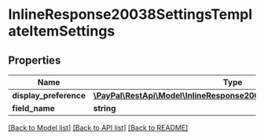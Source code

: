 # InlineResponse20038SettingsTemplateItemSettings

## Properties
Name | Type | Description | Notes
------------ | ------------- | ------------- | -------------
**display_preference** | [**\PayPal\RestApi\Model\InlineResponse20038SettingsDisplayPreference**](InlineResponse20038SettingsDisplayPreference.md) |  | [optional] 
**field_name** | **string** |  | [optional] 

[[Back to Model list]](../README.md#documentation-for-models) [[Back to API list]](../README.md#documentation-for-api-endpoints) [[Back to README]](../README.md)


